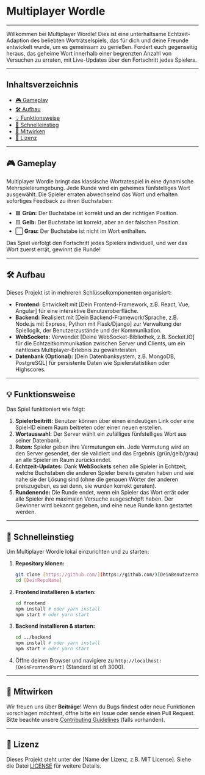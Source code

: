 # Multiplayer Wordle

---

Willkommen bei Multiplayer Wordle! Dies ist eine unterhaltsame Echtzeit-Adaption des beliebten Worträtselspiels, das für dich und deine Freunde entwickelt wurde, um es gemeinsam zu genießen. Fordert euch gegenseitig heraus, das geheime Wort innerhalb einer begrenzten Anzahl von Versuchen zu erraten, mit Live-Updates über den Fortschritt jedes Spielers.

---

## Inhaltsverzeichnis
* [🎮 Gameplay](#gameplay)
* [🛠️ Aufbau](#aufbau)
* [💡 Funktionsweise](#funktionsweise)
* [🚀 Schnelleinstieg](#schnelleinstieg)
* [🤝 Mitwirken](#mitwirken)
* [📜 Lizenz](#lizenz)

---

## 🎮 Gameplay

Multiplayer Wordle bringt das klassische Wortratespiel in eine dynamische Mehrspielerumgebung. Jede Runde wird ein geheimes fünfstelliges Wort ausgewählt. Die Spieler erraten abwechselnd das Wort und erhalten sofortiges Feedback zu ihren Buchstaben:

* 🟩 **Grün:** Der Buchstabe ist korrekt und an der richtigen Position.
* 🟨 **Gelb:** Der Buchstabe ist korrekt, aber an der falschen Position.
* ⬜ **Grau:** Der Buchstabe ist nicht im Wort enthalten.

Das Spiel verfolgt den Fortschritt jedes Spielers individuell, und wer das Wort zuerst errät, gewinnt die Runde!

---

## 🛠️ Aufbau

Dieses Projekt ist in mehreren Schlüsselkomponenten organisiert:

* **Frontend:** Entwickelt mit [Dein Frontend-Framework, z.B. React, Vue, Angular] für eine interaktive Benutzeroberfläche.
* **Backend:** Realisiert mit [Dein Backend-Framework/Sprache, z.B. Node.js mit Express, Python mit Flask/Django] zur Verwaltung der Spiellogik, der Benutzerzustände und der Kommunikation.
* **WebSockets:** Verwendet [Deine WebSocket-Bibliothek, z.B. Socket.IO] für die Echtzeitkommunikation zwischen Server und Clients, um ein nahtloses Multiplayer-Erlebnis zu gewährleisten.
* **Datenbank (Optional):** [Dein Datenbanksystem, z.B. MongoDB, PostgreSQL] für persistente Daten wie Spielerstatistiken oder Highscores.

---

## 💡 Funktionsweise

Das Spiel funktioniert wie folgt:

1.  **Spielerbeitritt:** Benutzer können über einen eindeutigen Link oder eine Spiel-ID einem Raum beitreten oder einen neuen erstellen.
2.  **Wortauswahl:** Der Server wählt ein zufälliges fünfstelliges Wort aus seiner Datenbank.
3.  **Raten:** Spieler geben ihre Vermutungen ein. Jede Vermutung wird an den Server gesendet, der sie validiert und das Ergebnis (grün/gelb/grau) an alle Spieler im Raum zurücksendet.
4.  **Echtzeit-Updates:** Dank **WebSockets** sehen alle Spieler in Echtzeit, welche Buchstaben die anderen Spieler bereits geraten haben und wie nahe sie der Lösung sind (ohne die genauen Wörter der anderen preiszugeben, es sei denn, sie wurden korrekt geraten).
5.  **Rundenende:** Die Runde endet, wenn ein Spieler das Wort errät oder alle Spieler ihre maximalen Versuche ausgeschöpft haben. Der Gewinner wird bekannt gegeben, und eine neue Runde kann gestartet werden.

---

## 🚀 Schnelleinstieg

Um Multiplayer Wordle lokal einzurichten und zu starten:

1.  **Repository klonen:**
    ```bash
    git clone [https://github.com/](https://github.com/)[DeinBenutzername]/[DeinRepoName].git
    cd [DeinRepoName]
    ```
2.  **Frontend installieren & starten:**
    ```bash
    cd frontend
    npm install # oder yarn install
    npm start # oder yarn start
    ```
3.  **Backend installieren & starten:**
    ```bash
    cd ../backend
    npm install # oder yarn install
    npm start # oder yarn start
    ```
4.  Öffne deinen Browser und navigiere zu `http://localhost:[DeinFrontendPort]` (Standard ist oft 3000).

---

## 🤝 Mitwirken

Wir freuen uns über **Beiträge**! Wenn du Bugs findest oder neue Funktionen vorschlagen möchtest, öffne bitte ein Issue oder sende einen Pull Request. Bitte beachte unsere [Contributing Guidelines](CONTRIBUTING.md) (falls vorhanden).

---

## 📜 Lizenz

Dieses Projekt steht unter der [Name der Lizenz, z.B. MIT License]. Siehe die Datei [LICENSE](LICENSE) für weitere Details.
